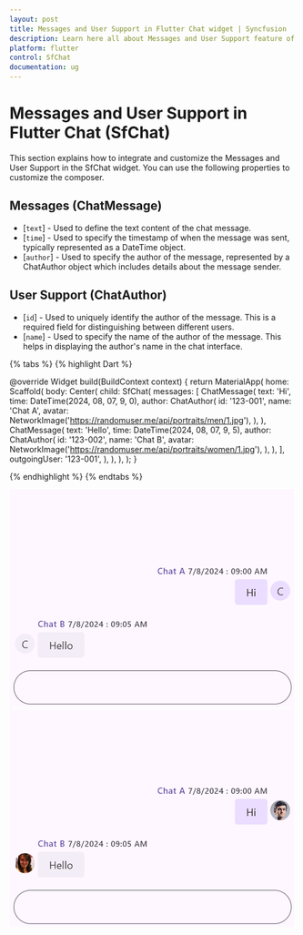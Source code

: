 ```yaml
---
layout: post
title: Messages and User Support in Flutter Chat widget | Syncfusion
description: Learn here all about Messages and User Support feature of Syncfusion Flutter Chat (SfChat) widget and more.
platform: flutter
control: SfChat
documentation: ug
---
```


# Messages and User Support in Flutter Chat (SfChat)
This section explains how to integrate and customize the Messages and User Support in the SfChat widget. You can use the following 
properties to customize the composer.

## Messages (ChatMessage)

* [`text`] - Used to define the text content of the chat message.
* [`time`] - Used to specify the timestamp of when the message was sent, typically represented as a DateTime object.
* [`author`] - Used to specify the author of the message, represented by a ChatAuthor object which includes details about the message sender.

## User Support (ChatAuthor)

* [`id`] - Used to uniquely identify the author of the message. This is a required field for distinguishing between different users.
* [`name`] - Used to specify the name of the author of the message. This helps in displaying the author's name in the chat interface.

{% tabs %}
{% highlight Dart %}

@override
Widget build(BuildContext context) {
  return MaterialApp(
    home: Scaffold(
      body: Center(
        child: SfChat(
          messages: <ChatMessage>[
            ChatMessage(
              text: 'Hi',
              time: DateTime(2024, 08, 07, 9, 0),
              author: ChatAuthor(
                id: '123-001',
                name: 'Chat A',
                avatar: NetworkImage('https://randomuser.me/api/portraits/men/1.jpg'),
              ),
            ),
            ChatMessage(
              text: 'Hello',
              time: DateTime(2024, 08, 07, 9, 5),
              author: ChatAuthor(
                id: '123-002',
                name: 'Chat B',
                avatar: NetworkImage('https://randomuser.me/api/portraits/women/1.jpg'),
              ),
            ),
          ],
          outgoingUser: '123-001',
        ),
      ),
    ),
  );
}

{% endhighlight %}
{% endtabs %}

![Messages and User Support](images/message-and-usersupport/default-message-chat.png)
![Messages and User Support](images/message-and-usersupport/avatar-message-chat.png)